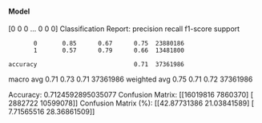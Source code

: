 #### Model
[0 0 0 ... 0 0 0]
Classification Report:
              precision    recall  f1-score   support

           0       0.85      0.67      0.75  23880186
           1       0.57      0.79      0.66  13481800

    accuracy                           0.71  37361986
   macro avg       0.71      0.73      0.71  37361986
weighted avg       0.75      0.71      0.72  37361986

Accuracy: 0.7124592895035077
Confusion Matrix:
[[16019816  7860370]
 [ 2882722 10599078]]
Confusion Matrix (%):
[[42.87731386 21.03841589]
 [ 7.71565516 28.36861509]]

